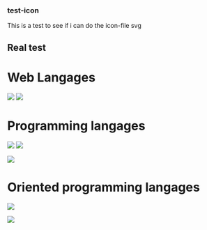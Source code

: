 ### test-icon

This is a test to see if i can do the icon-file svg

## Real test

# Web Langages 

<img src ="https://img.shields.io/badge/Html5-E34F26?style=for-the-badge&logo=Html5&logoColor=white"> </img><img src ="https://img.shields.io/badge/Css3-1572B6?style=for-the-badge&logo=Css3&logoColor=white"></img>

# Programming langages

<img src ="https://img.shields.io/badge/Python-3776AB?style=for-the-badge&logo=Python&logoColor=white"> </img> <img src ="https://img.shields.io/badge/Php-777BB4?style=for-the-badge&logo=Php&logoColor=white"></img>

<img src ="https://img.shields.io/badge/Laravel-FF2D20?style=for-the-badge&logo=Laravel&logoColor=white"></img>

# Oriented programming langages

<img src ="https://img.shields.io/badge/Csharp-A100FF?style=for-the-badge&logo=Csharp&logoColor=white"></img>

<img src ="https://img.shields.io/badge/Java-CC0000?style=for-the-badge&logo=java&logo-color=EE4C2C"></img>
